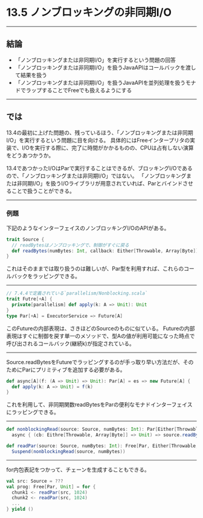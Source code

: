 # 13.5 ノンブロッキングの非同期I/O

---
## 結論

- 「ノンブロッキングまたは非同期I/O」を実行するという問題の回答
- 「ノンブロッキングまたは非同期I/O」を扱うJavaAPIはコールバックを渡して結果を扱う
- 「ノンブロッキングまたは非同期I/O」を扱うJavaAPIを並列処理を扱うモナドでラップすることでFreeでも扱えるようにする

---
## では

13.4の最初に上げた問題の、残っているほう、「ノンブロッキングまたは非同期I/O」を実行するという問題に目を向ける。
具体的にはFreeインタープリタの実装で、I/Oを実行する際に、完了に時間がかかるものの、CPUは占有しない演算をどうあつかうか。

13.4であつかったI/OはParで実行することはできるが、ブロッキングI/Oであるので、「ノンブロッキングまたは非同期I/O」ではない。
「ノンブロッキングまたは非同期I/O」を扱うI/Oライブラリが用意されていれば、Parとバインドさせることで扱うことができる。

---
### 例題

下記のようなインターフェイスのノンブロッキングI/OのAPIがある。

```scala
trait Source {
  // readBytesはノンブロッキングで、制御がすぐに戻る
  def readBytes(numBytes: Int, callback: Either[Throwable, Array[Byte]] => Unit): Unit
}
```

これはそのままでは取り扱うのは難しいが、Par型を利用すれば、これらのコールバックをラッピングできる。

---
```scala
// 7.4.4で定義されている`parallelism/Nonblocking.scala`
trait Futre[+A] {
  private[parallelism] def apply(k: A => Unit): Unit
}
type Par[+A] = ExecutorService => Future[A]
```

このFutureの内部表現は、さきほどのSourceのものに似ている。
Futureの内部表現はすぐに制御を戻す単一のメソッドで、型Aの値が利用可能になった時点で呼び出されるコールバック(継続k)が指定されている。

---
Source.readBytesをFutureでラッピングするのが手っ取り早い方法だが、そのためにParにプリミティブを追加する必要がある。

```scala
def async[A](f: (A => Unit) => Unit): Par[A] = es => new Future[A] {
  def apply(k: A => Unit) = f(k)
}
```

これを利用して、非同期関数readBytesをParの便利なモナドインターフェイスにラッピングできる。

---
```scala
def nonblockingRead(source: Source, numBytes: Int): Par[Either[Throwable, Array[Byte]]] =
  async { (cb: Eithre[Throwable, Array[Byte]] => Unit) => source.readBytes(numBytes, cb) }

def readPar(source: Source, numBytes: Int): Free[Par, Either[Throwable, Array[Byte]]] =
  Suspend(nonblockingRead(source, numBytes))
```

---
for内包表記をつかって、チェーンを生成することもできる。

```scala
val src: Source = ???
val prog: Free[Par, Unit] = for {
  chunk1 <- readPar(src, 1024)
  chunk2 <- readPar(src, 1024)
  ...
} yield ()
```
